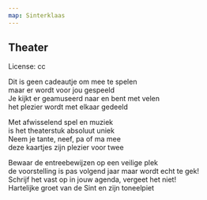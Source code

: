```yaml
---
map: Sinterklaas
---
```


## Theater
License: cc

Dit is geen cadeautje om mee te spelen \
maar er wordt voor jou gespeeld \
Je kijkt er geamuseerd naar en bent met velen \
het plezier wordt met elkaar gedeeld

Met afwisselend spel en muziek \
is het theaterstuk absoluut uniek \
Neem je tante, neef, pa of ma mee \
deze kaartjes zijn plezier voor twee

Bewaar de entreebewijzen op een veilige plek \
de voorstelling is pas volgend jaar maar wordt echt te gek! \
Schrijf het vast op in jouw agenda, vergeet het niet! \
Hartelijke groet van de Sint en zijn toneelpiet

